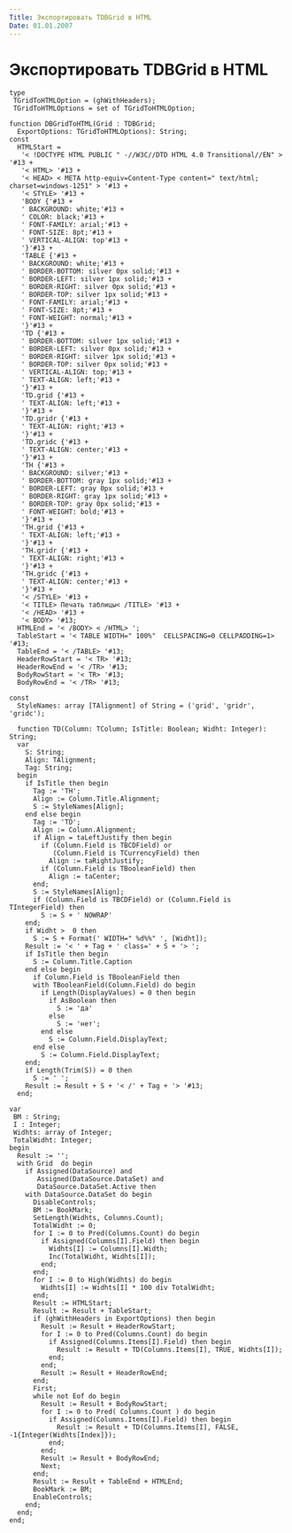 ```yaml
---
Title: Экспортировать TDBGrid в HTML
Date: 01.01.2007
---
```



Экспортировать TDBGrid в HTML
=============================

    type
     TGridToHTMLOption = (ghWithHeaders);
     TGridToHTMLOptions = set of TGridToHTMLOption;
     
    function DBGridToHTML(Grid : TDBGrid;
      ExportOptions: TGridToHTMLOptions): String;
    const
      HTMLStart =
       '< !DOCTYPE HTML PUBLIC " -//W3C//DTD HTML 4.0 Transitional//EN" > '#13 +
       '< HTML> '#13 +
       '< HEAD> < META http-equiv=Content-Type content=" text/html;
    charset=windows-1251" > '#13 +
       '< STYLE> '#13 +
       'BODY {'#13 +
       ' BACKGROUND: white;'#13 +
       ' COLOR: black;'#13 +
       ' FONT-FAMILY: arial;'#13 +
       ' FONT-SIZE: 8pt;'#13 +
       ' VERTICAL-ALIGN: top'#13 +
       '}'#13 +
       'TABLE {'#13 +
       ' BACKGROUND: white;'#13 +
       ' BORDER-BOTTOM: silver 0px solid;'#13 +
       ' BORDER-LEFT: silver 1px solid;'#13 +
       ' BORDER-RIGHT: silver 0px solid;'#13 +
       ' BORDER-TOP: silver 1px solid;'#13 +
       ' FONT-FAMILY: arial;'#13 +
       ' FONT-SIZE: 8pt;'#13 +
       ' FONT-WEIGHT: normal;'#13 +
       '}'#13 +
       'TD {'#13 +
       ' BORDER-BOTTOM: silver 1px solid;'#13 +
       ' BORDER-LEFT: silver 0px solid;'#13 +
       ' BORDER-RIGHT: silver 1px solid;'#13 +
       ' BORDER-TOP: silver 0px solid;'#13 +
       ' VERTICAL-ALIGN: top;'#13 +
       ' TEXT-ALIGN: left;'#13 +
       '}'#13 +
       'TD.grid {'#13 +
       ' TEXT-ALIGN: left;'#13 +
       '}'#13 +
       'TD.gridr {'#13 +
       ' TEXT-ALIGN: right;'#13 +
       '}'#13 +
       'TD.gridc {'#13 +
       ' TEXT-ALIGN: center;'#13 +
       '}'#13 +
       'TH {'#13 +
       ' BACKGROUND: silver;'#13 +
       ' BORDER-BOTTOM: gray 1px solid;'#13 +
       ' BORDER-LEFT: gray 0px solid;'#13 +
       ' BORDER-RIGHT: gray 1px solid;'#13 +
       ' BORDER-TOP: gray 0px solid;'#13 +
       ' FONT-WEIGHT: bold;'#13 +
       '}'#13 +
       'TH.grid {'#13 +
       ' TEXT-ALIGN: left;'#13 +
       '}'#13 +
       'TH.gridr {'#13 +
       ' TEXT-ALIGN: right;'#13 +
       '}'#13 +
       'TH.gridc {'#13 +
       ' TEXT-ALIGN: center;'#13 +
       '}'#13 +
       '< /STYLE> '#13 +
       '< TITLE> Печать таблицы< /TITLE> '#13 +
       '< /HEAD> '#13 +
       '< BODY> '#13;
      HTMLEnd = '< /BODY> < /HTML> ';
      TableStart = '< TABLE WIDTH=" 100%"  CELLSPACING=0 CELLPADDING=1> '#13;
      TableEnd = '< /TABLE> '#13;
      HeaderRowStart = '< TR> '#13;
      HeaderRowEnd = '< /TR> '#13;
      BodyRowStart = '< TR> '#13;
      BodyRowEnd = '< /TR> '#13;
     
    const
      StyleNames: array [TAlignment] of String = ('grid', 'gridr', 'gridc');
     
      function TD(Column: TColumn; IsTitle: Boolean; Widht: Integer):
    String;
      var
        S: String;
        Align: TAlignment;
        Tag: String;
      begin
        if IsTitle then begin
          Tag := 'TH';
          Align := Column.Title.Alignment;
          S := StyleNames[Align];
        end else begin
          Tag := 'TD';
          Align := Column.Alignment;
          if Align = taLeftJustify then begin
            if (Column.Field is TBCDField) or
               (Column.Field is TCurrencyField) then
              Align := taRightJustify;
            if (Column.Field is TBooleanField) then
              Align := taCenter;
          end;
          S := StyleNames[Align];
          if (Column.Field is TBCDField) or (Column.Field is TIntegerField) then
            S := S + ' NOWRAP'
        end;
        if Widht >  0 then
          S := S + Format(' WIDTH=" %d%%" ', [Widht]);
        Result := '< ' + Tag + ' class=' + S + '> ';
        if IsTitle then begin
          S := Column.Title.Caption
        end else begin
          if Column.Field is TBooleanField then
          with TBooleanField(Column.Field) do begin
            if Length(DisplayValues) = 0 then begin
              if AsBoolean then
                S := 'да'
              else
                S := 'нет';
            end else
              S := Column.Field.DisplayText;
          end else
            S := Column.Field.DisplayText;
        end;
        if Length(Trim(S)) = 0 then
          S := ' ';
        Result := Result + S + '< /' + Tag + '> '#13;
      end;
     
    var
     BM : String;
     I : Integer;
     Widhts: array of Integer;
     TotalWidht: Integer;
    begin
      Result := '';
      with Grid  do begin
        if Assigned(DataSource) and
           Assigned(DataSource.DataSet) and
           DataSource.DataSet.Active then
        with DataSource.DataSet do begin
          DisableControls;
          BM := BookMark;
          SetLength(Widhts, Columns.Count);
          TotalWidht := 0;
          for I := 0 to Pred(Columns.Count) do begin
            if Assigned(Columns[I].Field) then begin
              Widhts[I] := Columns[I].Width;
              Inc(TotalWidht, Widhts[I]);
            end;
          end;
          for I := 0 to High(Widhts) do begin
            Widhts[I] := Widhts[I] * 100 div TotalWidht;
          end;
          Result := HTMLStart;
          Result := Result + TableStart;
          if (ghWithHeaders in ExportOptions) then begin
            Result := Result + HeaderRowStart;
            for I := 0 to Pred(Columns.Count) do begin
              if Assigned(Columns.Items[I].Field) then begin
                Result := Result + TD(Columns.Items[I], TRUE, Widhts[I]);
              end;
            end;
            Result := Result + HeaderRowEnd;
          end;
          First;
          while not Eof do begin
            Result := Result + BodyRowStart;
            for I := 0 to Pred( Columns.Count ) do begin
              if Assigned(Columns.Items[I].Field) then begin
                Result := Result + TD(Columns.Items[I], FALSE, -1{Integer(Widhts[Index]});
              end;
            end;
            Result := Result + BodyRowEnd;
            Next;
          end;
          Result := Result + TableEnd + HTMLEnd;
          BookMark := BM;
          EnableControls;
        end;
      end;
    end;
